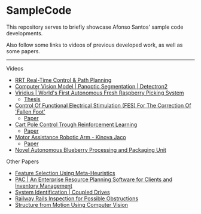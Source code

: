 # SampleCode

This repository serves to briefly showcase Afonso Santos' sample code developments.


Also follow some links to videos of previous developed work, as well as some papers.


---


Videos

- [RRT Real-Time Control & Path Planning](https://youtu.be/TpI3ULJqzTQ?si=uNt6CZ25BMvEsV3U)
- [Computer Vision Model | Panoptic Segmentation | Detectron2](https://youtu.be/QwCSsetSXXo?si=6Qx_rD2cWcnspUeg)
- [Viridius | World's First Autonomous Fresh Raspberry Picking System](https://youtu.be/MvM1IONrqOg?si=ZRKD1xUxXMECUYQ7)
  - [Thesis](https://afonsoritosantos-my.sharepoint.com/:b:/g/personal/afonso_afonso-santos_com/Ec5fefb_8BJKvn7jvZpABekBtoSF1KB-GVvzRTaUkeunWQ?e=UYmHSY)
- [Control Of Functional Electrical Stimulation (FES) For The Correction Of 'Fallen Foot'](https://youtu.be/8LJUmKcbsWg?si=IR-D8Wb55vS8d78H)
  - [Paper](https://afonsoritosantos-my.sharepoint.com/:f:/g/personal/afonso_afonso-santos_com/Eqlq2AC1LMpBoX81WA05uOoBglk7MzzELZBtJwpdsmSpPQ?e=lvd2kR)
- [Cart Pole Control Trough Reinforcement Learning](https://youtu.be/kak8DbffB2s?si=EeF0yImPMy6aYR0a)
  - [Paper](https://afonsoritosantos-my.sharepoint.com/:b:/g/personal/afonso_afonso-santos_com/EeI8VXcdaGJCl5zOK665SPwBY8h3vPa2LVR7fLFSladgxw?e=kjPtP3)
- [Motor Assistance Robotic Arm - Kinova Jaco](https://youtu.be/x2Mmqp1mIyY?si=D-EGQjO6CdEDv9fc)
  - [Paper](https://afonsoritosantos-my.sharepoint.com/:f:/g/personal/afonso_afonso-santos_com/Etl2KJiWa8VLoeN-QuzWLuQBJbRKNmcx5W0vBzrzhsBLbQ?e=ZLM6Dh)
- [Novel Autonomous Blueberry Processing and Packaging Unit](https://youtu.be/RcB-CE7gkFI?si=qcJGd3RgBLOxCMsM)


Other Papers
- [Feature Selection Using Meta-Heuristics](https://afonsoritosantos-my.sharepoint.com/:b:/g/personal/afonso_afonso-santos_com/EXFU0azi_U5LhzpTNHrWpOYBYPbaqz3-ZoiR93AhwZKW-w?e=zYFge7)
- [PAC | An Enterprise Resource Planning Software for Clients and Inventory Management](https://afonsoritosantos-my.sharepoint.com/:b:/g/personal/afonso_afonso-santos_com/ERWfpELDHl1DlBUAleMqKNAB4kyIK7PM0j3acc9zAQ-RhQ?e=KSHzen)
- [System Identification | Coupled Drives](https://afonsoritosantos-my.sharepoint.com/:b:/g/personal/afonso_afonso-santos_com/Ebetz4988udJiTReGNI2a7EBci2RCzJQ26IbOERaLaactA?e=2rBV5K)
- [Railway Rails Inspection for Possible Obstructions](https://afonsoritosantos-my.sharepoint.com/:b:/g/personal/afonso_afonso-santos_com/EVmrw1MVAiBKidan70Cd9fEB5xlfnrVwqyxs4250-TeyEQ?e=w6qjbR)
- [Structure from Motion Using Computer Vision](https://afonsoritosantos-my.sharepoint.com/:b:/g/personal/afonso_afonso-santos_com/EfncZzxSdOFInckibiSQ5tUB5dah92jIg6uwynz3i7oniQ?e=tvTc4g)
